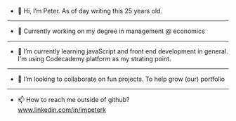 - 👋 Hi, I’m Peter. As of day writing this 25 years old. 
---
- 🏫 Currently working on my degree in management @ economics
---
- 🌱 I’m currently learning javaScript and front end development in general.  
I'm using Codecademy platform as my strating point.
---
- 💞️ I’m looking to collaborate on fun projects. To help grow (our) portfolio
---
- 📫 How to reach me outside of github?  
www.linkedin.com/in/impeterk  


<!---
impeterk/impeterk is a ✨ special ✨ repository because its `README.md` (this file) appears on your GitHub profile.
You can click the Preview link to take a look at your changes.
--->
